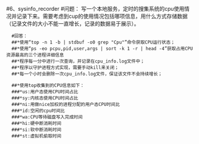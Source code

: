#6、sysinfo_recorder
#问题：  写一个本地服务，定时的搜集系统的cpu使用情况并记录下来。需要考虑到cup的使用情况包括哪项信息，用什么方式存储数据（记录文件的大小不能一直增长，记录的数据易于展示）。 

  
      
          
	  #回答：
	  ##*使用“top -n 1 -b | stdbuf -o0 grep "Cpu"”命令获取CPU运行状态；
	  ##*使用“ps -eo pcpu,pid,user,args | sort -k 1 -r | head -4”获取占用CPU资源最高的三个进程详细信息
	  ##*程序每一分中进行一次查询，并记录在cpu_info.log文件中；
	  ##*程序以守护进程方式实现，需要手动kill来关闭；
	  ##*每一个小时会删除一次cpu_info.log文件，保证该文件不会持续增长；

	  ##*使用top收集到的CPU信息如下：
	  ###*us:用户态使用CPU时间占比
	  ###*sy:内核态使用CPU时间占比
	  ###*ni:用做nice加权的进程分配的用户态CPU时间比
	  ###*id:空闲的cpu时间比
	  ###*wa:CPU等待磁盘写入完成时间
	  ###*hi:硬中断消耗时间
	  ###*si:软中断消耗时间
	  ###*st:虚拟机偷取时间
